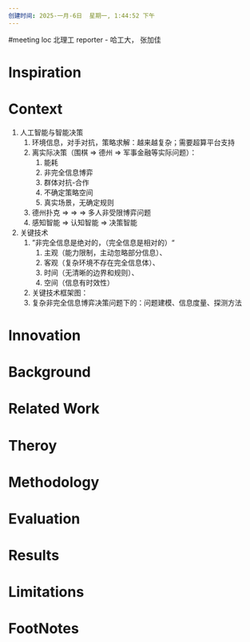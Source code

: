 ```yaml
---
创建时间: 2025-一月-6日  星期一, 1:44:52 下午
---
```

#meeting 
loc 北理工
reporter - 哈工大， 张加佳

# Inspiration


# Context
1. 人工智能与智能决策
	1. 环境信息，对手对抗，策略求解：越来越复杂；需要超算平台支持
	2. 离实际决策（围棋 $\Longrightarrow$ 德州 $\Longrightarrow$ 军事金融等实际问题）：
		1. 能耗
		2. 非完全信息博弈
		3. 群体对抗-合作
		4. 不确定策略空间
		5. 真实场景，无确定规则
	3. 德州扑克 $\Longrightarrow$ $\Longrightarrow$ $\Longrightarrow$ 多人非受限博弈问题
	4. 感知智能 $\Longrightarrow$ 认知智能 $\Longrightarrow$ 决策智能
2. 关键技术
	1. ”非完全信息是绝对的，（完全信息是相对的）“
		1. 主观（能力限制，主动忽略部分信息）、
		2. 客观（复杂环境不存在完全信息体）、
		3. 时间（无清晰的边界和规则）、
		4. 空间（信息有时效性）
	2. 关键技术框架图：
	3. 复杂非完全信息博弈决策问题下的：问题建模、信息度量、探测方法

# Innovation



# Background



# Related Work



# Theroy



# Methodology



# Evaluation



# Results



# Limitations



# FootNotes
